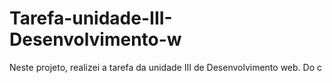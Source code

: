 # Tarefa-unidade-III-Desenvolvimento-w
Neste projeto, realizei a tarefa da unidade III de Desenvolvimento web. Do c
